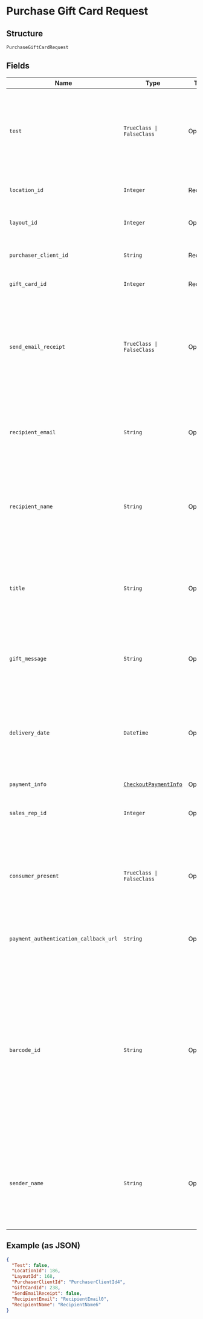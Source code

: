 
# Purchase Gift Card Request

## Structure

`PurchaseGiftCardRequest`

## Fields

| Name | Type | Tags | Description |
|  --- | --- | --- | --- |
| `test` | `TrueClass \| FalseClass` | Optional | When `true`, allows you to test the request without affecting the database.<br /><br>When `false`, the request is carried out and the database is affected. |
| `location_id` | `Integer` | Required | The ID of the location where the gift card is being sold. |
| `layout_id` | `Integer` | Optional | The ID of the layout used for the gift card’s image. |
| `purchaser_client_id` | `String` | Required | The RSSID of the client who is purchasing the gift card. |
| `gift_card_id` | `Integer` | Required | The product ID of the gift card being purchased. |
| `send_email_receipt` | `TrueClass \| FalseClass` | Optional | When `true`, indicates that a purchase receipt email should be sent to the purchasing client, if all settings are correctly configured.<br /><br>When `false`, no email is sent to the purchaser. |
| `recipient_email` | `String` | Optional | The email address to send the gift card image to. This parameter is required if the `LayoutId` is not 0.<br /><br>Maximum length: **100** |
| `recipient_name` | `String` | Optional | The name of the person who is to receive the gift card. This parameter is required if the `LayoutId` is not 0.<br /><br>Maximum length: **20** |
| `title` | `String` | Optional | The text to use as the title of the gift card, for example: Happy Birthday, Maria! This parameter is required if the `LayoutId` is not 0.<br /><br>Maximum length: **20** |
| `gift_message` | `String` | Optional | A personal message to include in the gift card.<br /><br>Maximum length: **300** |
| `delivery_date` | `DateTime` | Optional | The date that the gift card’s image is to be delivered to the recipient. This parameter cannot be set to a date in the past. This parameter is required if the `LayoutId` is not 0.<br>Default: **today**<br>Minimum: **today** |
| `payment_info` | [`CheckoutPaymentInfo`](../../doc/models/checkout-payment-info.md) | Optional | - |
| `sales_rep_id` | `Integer` | Optional | The ID of the staff member who is to be marked as the sales rep for this gift card purchase. |
| `consumer_present` | `TrueClass \| FalseClass` | Optional | When `true`, indicates that the consumer is available to address any SCA challenge issued by the bank.  EU Only.<br /><br>Default: **false** |
| `payment_authentication_callback_url` | `String` | Optional | This is the Url the consumer will be redirected back to after completion of the Banks SCA challenge. |
| `barcode_id` | `String` | Optional | Sets the barcode ID of the giftcard. When not provided, a barcode ID is automatically generated.<br /><br>If a giftcard with the given barcode ID already exists and the site supports reloadable giftcards, the existing giftcard is reloaded<br /><br>Maximum length: **100**<br>**Constraints**: *Pattern*: `^[^<>'"]{1,100}$` |
| `sender_name` | `String` | Optional | Overrides the name that would otherwise be populated by specifying PurchaserClientId.<br /><br>Maximum length: **20**<br>**Constraints**: *Pattern*: `^[^<>'"]{1,20}$` |

## Example (as JSON)

```json
{
  "Test": false,
  "LocationId": 186,
  "LayoutId": 168,
  "PurchaserClientId": "PurchaserClientId4",
  "GiftCardId": 238,
  "SendEmailReceipt": false,
  "RecipientEmail": "RecipientEmail0",
  "RecipientName": "RecipientName6"
}
```

